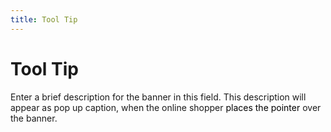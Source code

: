 ```yaml
---
title: Tool Tip
---
```


# Tool Tip


Enter a brief description for the banner in this field. This description will appear as pop up caption, when the online shopper <font color='black'>places the pointer</font> over the banner.

